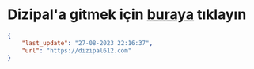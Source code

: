 # Dizipal'a gitmek için [buraya](https://dizipal612.com) tıklayın
    
```json
{
    "last_update": "27-08-2023 22:16:37",
    "url": "https://dizipal612.com"
}
```